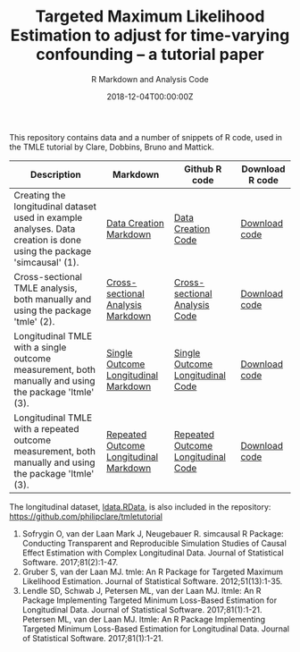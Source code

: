 ﻿---
title: 'Targeted Maximum Likelihood Estimation to adjust for time-varying confounding – a tutorial paper'
subtitle: 'R Markdown and Analysis Code'
summary: R Markdown and Analysis Code
authors:
- admin
tags:
- Tutorial paper
- Causal inference
categories: []
date: "2018-12-04T00:00:00Z"
lastmod: "2018-12-03T00:00:00Z"
featured: false
draft: false
image:
  placement: 2
  caption: ""
  focal_point: ""
  preview_only: false
projects:
- causal-inference
---

This repository contains data and a number of snippets of R code, used in the TMLE tutorial by Clare, Dobbins, Bruno and Mattick.

| Description | Markdown | Github R code | Download R code |
| --- | --- | --- | --- |
| Creating the longitudinal dataset used in example analyses. Data creation is done using the package 'simcausal' (1). | [Data Creation Markdown](https://philipclare.github.io/tmletutorial/Markdown/data-creation.nb.html) | [Data Creation Code](https://github.com/philipclare/tmletutorial/blob/master/Code/data-creation.R) | [Download code](https://philipclare.github.io/tmletutorial/Code/data-creation.R) |
| Cross-sectional TMLE analysis, both manually and using the package 'tmle' (2). | [Cross-sectional Analysis Markdown](https://philipclare.github.io/tmletutorial/Markdown/cross-sectional.nb.html) | [Cross-sectional Analysis Code](https://github.com/philipclare/tmletutorial/blob/master/Code/cross-sectional.R) | [Download code](https://philipclare.github.io/tmletutorial/Code/cross-sectional.R) |
| Longitudinal TMLE with a single outcome measurement, both manually and using the package 'ltmle' (3). | [Single Outcome Longitudinal Markdown](https://philipclare.github.io/tmletutorial/Markdown/long-single-y.nb.html) | [Single Outcome Longitudinal Code](https://github.com/philipclare/tmletutorial/blob/master/Code/long-single-y.R) | [Download code](https://philipclare.github.io/tmletutorial/Code/long-single-y.R) |
| Longitudinal TMLE with a repeated outcome measurement, both manually and using the package 'ltmle' (3). | [Repeated Outcome Longitudinal Markdown](https://philipclare.github.io/tmletutorial/Markdown/long-repeated-y.nb.html) | [Repeated Outcome Longitudinal Code](https://github.com/philipclare/tmletutorial/blob/master/Code/long-repeated-y.R) | [Download code](https://philipclare.github.io/tmletutorial/Code/long-repeated-y.R) |

The longitudinal dataset, [ldata.RData](https://philipclare.github.io/tmletutorial/ldata.RData), is also included in the repository: https://github.com/philipclare/tmletutorial

1. Sofrygin O, van der Laan Mark J, Neugebauer R. simcausal R Package: Conducting Transparent and Reproducible Simulation Studies of Causal Effect Estimation with Complex Longitudinal Data. Journal of Statistical Software. 2017;81(2):1-47.
2. Gruber S, van der Laan MJ. tmle: An R Package for Targeted Maximum Likelihood Estimation. Journal of Statistical Software. 2012;51(13):1-35.
3. Lendle SD, Schwab J, Petersen ML, van der Laan MJ. ltmle: An R Package Implementing Targeted Minimum Loss-Based Estimation for Longitudinal Data. Journal of Statistical Software. 2017;81(1):1-21.
 Petersen ML, van der Laan MJ. ltmle: An R Package Implementing Targeted Minimum Loss-Based Estimation for Longitudinal Data. Journal of Statistical Software. 2017;81(1):1-21.
